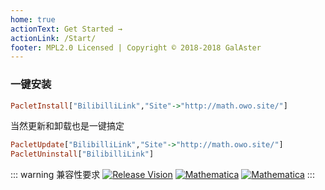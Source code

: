 ```yaml
---
home: true
actionText: Get Started →
actionLink: /Start/
footer: MPL2.0 Licensed | Copyright © 2018-2018 GalAster
---
```


### 一键安装

```haskell
PacletInstall["BilibilliLink","Site"->"http://math.owo.site/"]
```

当然更新和卸载也是一键搞定

```haskell
PacletUpdate["BilibilliLink","Site"->"http://math.owo.site/"]
PacletUninstall["BilibilliLink"]
```

::: warning 兼容性要求
[![Release Vision](https://img.shields.io/badge/release-v0.3.x-ff69b4.svg)](https://github.com/Moe-Net/BilibiliLink/releases)
[![Mathematica](https://img.shields.io/badge/Mathematica-%3E%3D11.3-brightgreen.svg)](https://www.wolfram.com/mathematica/)
[![Mathematica](https://img.shields.io/badge/Encode-UTF8-red.svg)](https://www.wolfram.com/mathematica/)
:::
